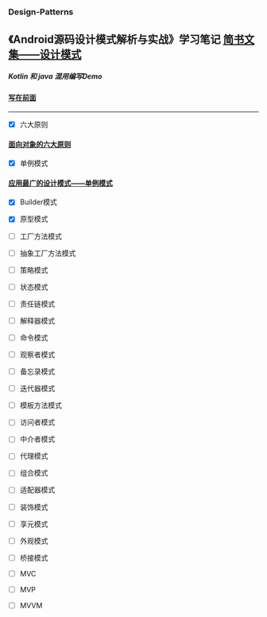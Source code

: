 ### Design-Patterns

《Android源码设计模式解析与实战》学习笔记
[简书文集——设计模式](https://www.jianshu.com/nb/24193180)
----------
##### Kotlin 和 java 混用编写Demo
#### [写在前面](https://www.jianshu.com/p/24e4d7132b96)
----------
- [x] 六大原则 
#### [面向对象的六大原则](https://www.jianshu.com/p/c6a34983914d)

- [x] 单例模式
#### [应用最广的设计模式——单例模式](https://www.jianshu.com/p/ddecf317a8e9)
                
- [x] Builder模式
                
- [x] 原型模式

- [ ] 工厂方法模式

- [ ] 抽象工厂方法模式

- [ ] 策略模式

- [ ] 状态模式

- [ ] 责任链模式

- [ ] 解释器模式

- [ ] 命令模式

- [ ] 观察者模式

- [ ] 备忘录模式

- [ ] 迭代器模式

- [ ] 模板方法模式

- [ ] 访问者模式

- [ ] 中介者模式

- [ ] 代理模式

- [ ] 组合模式

- [ ] 适配器模式

- [ ] 装饰模式

- [ ] 享元模式

- [ ] 外观模式

- [ ] 桥接模式

- [ ] MVC

- [ ] MVP

- [ ] MVVM
